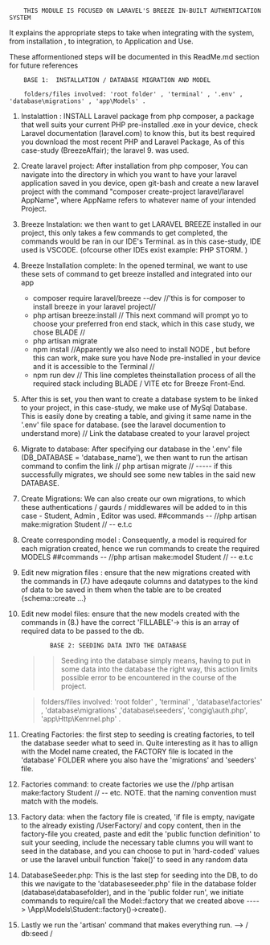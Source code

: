         THIS MODULE IS FOCUSED ON LARAVEL'S BREEZE IN-BUILT AUTHENTICATION SYSTEM

It explains the appropriate steps to take when integrating with the system, from installation , to integration, to Application and Use.

These afformentioned steps will be documented in this ReadMe.md section for future references


<!-- STEPS: -->
        BASE 1:  INSTALLATION / DATABASE MIGRATION AND MODEL

        folders/files involved: 'root folder' , 'terminal' , '.env' , 'database\migrations' , 'app\Models' .

1. Instalattion : INSTALL Laravel package from php composer, a package that well suits your current PHP pre-installed .exe in your device, check Laravel documentation (laravel.com) to know this, but its best required you download the most recent PHP and Laravel Package, 
As of this case-study (BreezeAffair); the laravel 9. was used.

2. Create laravel project:  After installation from php composer, You can navigate into the directory in which you want to have your laravel application saved in you device, open git-bash and create a new laravel project with the command "composer create-project laravel/laravel AppName", where AppName refers to whatever name of your intended Project.

3. Breeze Instalation: we then want to get LARAVEL BREEZE installed in our project, this only takes a few commands to get completed, the commands would be ran in our IDE's Terminal. as in this case-study, IDE used is VSCODE.  (ofcourse other IDEs exist example: PHP STORM. )

4. Breeze Installation complete: In the opened terminal, we want to use these sets of command to get breeze installed and integrated into our app
    - composer require laravel/breeze --dev     //'this is for composer to install breeze in your laravel project//
    - php artisan breeze:install              // This next command will prompt yo to choose your preferred fron end stack, which in this case study, we chose BLADE //
    - php artisan migrate 
    - npm install              //Apparently we also need to install NODE , but before this can work, make sure you have Node pre-installed in your device and it is accessible to the Terminal //
    - npm  run dev       // This line completes theinstallation process of all the required stack including BLADE / VITE etc for Breeze Front-End.

5. After this is set, you then want to create a database system to be linked to your project, in this case-study, we make use of MySql Database. This is easily done by creating a table, and giving it same name in the '.env' file space for database. (see the laravel documention to understand more)
// Link the database created to your laravel project

6. Migrate to database:  After specifying our database in the '.env' file (DB_DATABASE = 'database_name'), we then want to run the artisan command to confim the link   // php artisan migrate //  -----  if this successfully migrates, we should see some new tables in the said new DATABASE.

7. Create Migrations: We can also create our own migrations, to which these authentications / gaurds / middlewares will be added to
    in this case - Student, Admin , Editor was used.
    ##commands -- //php artisan make:migration Student // -- e.t.c

8. Create corresponding model :  Consequently, a model is required for each migration created, hence we run commands to create the required MODELS      ##commands -- //php artisan make:model Student // -- e.t.c

9. Edit new migration files : ensure that the new migrations created with the commands in (7.) have adeqaute columns and datatypes to the kind of data to be saved in them when the table are to be created {schema::create ...} 

10. Edit new model files: ensure that the new models created with the commands in (8.) have the correct 'FILLABLE'-> this is an array of required data to be passed to the db.



                BASE 2: SEEDING DATA INTO THE DATABASE

       >>  Seeding into the database simply means, having to put in some data into the database the right way, this action limits possible error to be encountered in the course of the project.

       > folders/files involved: 'root folder' , 'terminal' , 'database\factories' , 'database\migrations' ,'database\seeders',    'congig\auth.php', 'app\Http\Kenrnel.php' .


1. Creating Factories: the first step to seeding is creating factories, to tell the database seeder what to seed in. Quite interesting as it has to allign with the Model name created, the FACTORY file is located in the 'database' FOLDER where you also have the 'migrations' and 'seeders' file.

2. Factories command: to create factories we use the //php artisan make:factory Student //  -- etc. NOTE. that the naming convention must match with the models.

3. Factory data: when the factory file is created, 'if file is empty, navigate to the already existing /UserFactory/ and copy content, then in the factory-file you created, paste and edit the 'public function definition'  to suit your seeding, include the necessary table clumns you will want to seed in the database, and you can choose to put in 'hard-coded' values or use the laravel unbuil function 'fake()' to seed in any random data

4. DatabaseSeeder.php: This is the last step for seeding into the DB, to do this we navigate to the 'databaseseeder.php' file in the database folder (database\databasefolder), and in the 'public folder run', we initiate commands to require/call the Model::factory that we created above   ----> \App\Models\Student::factory()->create().

5. Lastly we run the 'artisan' command that makes everything run. --> / db:seed /











<!-- <p align="center"><a href="https://laravel.com" target="_blank"><img src="https://raw.githubusercontent.com/laravel/art/master/logo-lockup/5%20SVG/2%20CMYK/1%20Full%20Color/laravel-logolockup-cmyk-red.svg" width="400" alt="Laravel Logo"></a></p>

<p align="center">
<a href="https://github.com/laravel/framework/actions"><img src="https://github.com/laravel/framework/workflows/tests/badge.svg" alt="Build Status"></a>
<a href="https://packagist.org/packages/laravel/framework"><img src="https://img.shields.io/packagist/dt/laravel/framework" alt="Total Downloads"></a>
<a href="https://packagist.org/packages/laravel/framework"><img src="https://img.shields.io/packagist/v/laravel/framework" alt="Latest Stable Version"></a>
<a href="https://packagist.org/packages/laravel/framework"><img src="https://img.shields.io/packagist/l/laravel/framework" alt="License"></a>
</p>

## About Laravel

Laravel is a web application framework with expressive, elegant syntax. We believe development must be an enjoyable and creative experience to be truly fulfilling. Laravel takes the pain out of development by easing common tasks used in many web projects, such as:

- [Simple, fast routing engine](https://laravel.com/docs/routing).
- [Powerful dependency injection container](https://laravel.com/docs/container).
- Multiple back-ends for [session](https://laravel.com/docs/session) and [cache](https://laravel.com/docs/cache) storage.
- Expressive, intuitive [database ORM](https://laravel.com/docs/eloquent).
- Database agnostic [schema migrations](https://laravel.com/docs/migrations).
- [Robust background job processing](https://laravel.com/docs/queues).
- [Real-time event broadcasting](https://laravel.com/docs/broadcasting).

Laravel is accessible, powerful, and provides tools required for large, robust applications.

## Learning Laravel

Laravel has the most extensive and thorough [documentation](https://laravel.com/docs) and video tutorial library of all modern web application frameworks, making it a breeze to get started with the framework.

You may also try the [Laravel Bootcamp](https://bootcamp.laravel.com), where you will be guided through building a modern Laravel application from scratch.

If you don't feel like reading, [Laracasts](https://laracasts.com) can help. Laracasts contains over 2000 video tutorials on a range of topics including Laravel, modern PHP, unit testing, and JavaScript. Boost your skills by digging into our comprehensive video library.

## Laravel Sponsors

We would like to extend our thanks to the following sponsors for funding Laravel development. If you are interested in becoming a sponsor, please visit the Laravel [Patreon page](https://patreon.com/taylorotwell).

### Premium Partners

- **[Vehikl](https://vehikl.com/)**
- **[Tighten Co.](https://tighten.co)**
- **[Kirschbaum Development Group](https://kirschbaumdevelopment.com)**
- **[64 Robots](https://64robots.com)**
- **[Cubet Techno Labs](https://cubettech.com)**
- **[Cyber-Duck](https://cyber-duck.co.uk)**
- **[Many](https://www.many.co.uk)**
- **[Webdock, Fast VPS Hosting](https://www.webdock.io/en)**
- **[DevSquad](https://devsquad.com)**
- **[Curotec](https://www.curotec.com/services/technologies/laravel/)**
- **[OP.GG](https://op.gg)**
- **[WebReinvent](https://webreinvent.com/?utm_source=laravel&utm_medium=github&utm_campaign=patreon-sponsors)**
- **[Lendio](https://lendio.com)**

## Contributing

Thank you for considering contributing to the Laravel framework! The contribution guide can be found in the [Laravel documentation](https://laravel.com/docs/contributions).

## Code of Conduct

In order to ensure that the Laravel community is welcoming to all, please review and abide by the [Code of Conduct](https://laravel.com/docs/contributions#code-of-conduct).

## Security Vulnerabilities

If you discover a security vulnerability within Laravel, please send an e-mail to Taylor Otwell via [taylor@laravel.com](mailto:taylor@laravel.com). All security vulnerabilities will be promptly addressed.

## License

The Laravel framework is open-sourced software licensed under the [MIT license](https://opensource.org/licenses/MIT). -->
